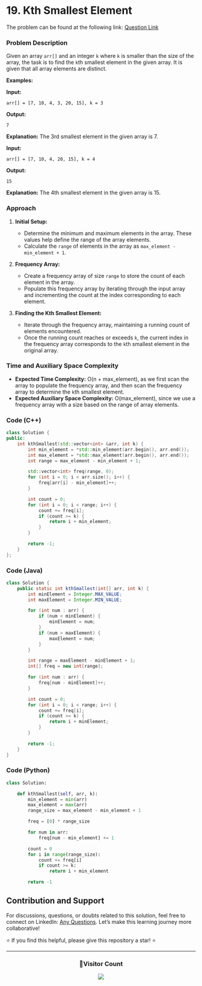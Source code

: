 # **19. Kth Smallest Element**

The problem can be found at the following link: [Question Link](https://www.geeksforgeeks.org/problems/kth-smallest-element5635/1)

### **Problem Description**

Given an array `arr[]` and an integer `k` where `k` is smaller than the size of the array, the task is to find the `k`th smallest element in the given array. It is given that all array elements are distinct.

**Examples:**

**Input:**

```
arr[] = [7, 10, 4, 3, 20, 15], k = 3
```

**Output:**

```
7
```

**Explanation:** The 3rd smallest element in the given array is 7.

**Input:**

```
arr[] = [7, 10, 4, 20, 15], k = 4
```

**Output:**

```
15
```

**Explanation:** The 4th smallest element in the given array is 15.

### **Approach**

1. **Initial Setup:**

   - Determine the minimum and maximum elements in the array. These values help define the range of the array elements.
   - Calculate the `range` of elements in the array as `max_element - min_element + 1`.

2. **Frequency Array:**

   - Create a frequency array of size `range` to store the count of each element in the array.
   - Populate this frequency array by iterating through the input array and incrementing the count at the index corresponding to each element.

3. **Finding the Kth Smallest Element:**
   - Iterate through the frequency array, maintaining a running count of elements encountered.
   - Once the running count reaches or exceeds `k`, the current index in the frequency array corresponds to the `k`th smallest element in the original array.

### **Time and Auxiliary Space Complexity**

- **Expected Time Complexity:** O(n + max_element), as we first scan the array to populate the frequency array, and then scan the frequency array to determine the `k`th smallest element.
- **Expected Auxiliary Space Complexity:** O(max_element), since we use a frequency array with a size based on the range of array elements.

### **Code (C++)**

```cpp
class Solution {
public:
    int kthSmallest(std::vector<int> &arr, int k) {
        int min_element = *std::min_element(arr.begin(), arr.end());
        int max_element = *std::max_element(arr.begin(), arr.end());
        int range = max_element - min_element + 1;

        std::vector<int> freq(range, 0);
        for (int i = 0; i < arr.size(); i++) {
            freq[arr[i] - min_element]++;
        }

        int count = 0;
        for (int i = 0; i < range; i++) {
            count += freq[i];
            if (count >= k) {
                return i + min_element;
            }
        }

        return -1;
    }
};
```

### **Code (Java)**

```java
class Solution {
    public static int kthSmallest(int[] arr, int k) {
        int minElement = Integer.MAX_VALUE;
        int maxElement = Integer.MIN_VALUE;

        for (int num : arr) {
            if (num < minElement) {
                minElement = num;
            }
            if (num > maxElement) {
                maxElement = num;
            }
        }

        int range = maxElement - minElement + 1;
        int[] freq = new int[range];

        for (int num : arr) {
            freq[num - minElement]++;
        }

        int count = 0;
        for (int i = 0; i < range; i++) {
            count += freq[i];
            if (count >= k) {
                return i + minElement;
            }
        }

        return -1;
    }
}
```

### **Code (Python)**

```python
class Solution:

    def kthSmallest(self, arr, k):
        min_element = min(arr)
        max_element = max(arr)
        range_size = max_element - min_element + 1

        freq = [0] * range_size

        for num in arr:
            freq[num - min_element] += 1

        count = 0
        for i in range(range_size):
            count += freq[i]
            if count >= k:
                return i + min_element

        return -1
```

## Contribution and Support

For discussions, questions, or doubts related to this solution, feel free to connect on LinkedIn: [Any Questions](https://www.linkedin.com/in/patel-hetkumar-sandipbhai-8b110525a/). Let’s make this learning journey more collaborative!

⭐ If you find this helpful, please give this repository a star! ⭐

---

<div align="center">
  <h3><b>📍Visitor Count</b></h3>
</div>

<p align="center">
  <img src="https://visitor-badge.laobi.icu/badge?page_id=Hunterdii.GeeksforGeeks-POTD" />
</p>
